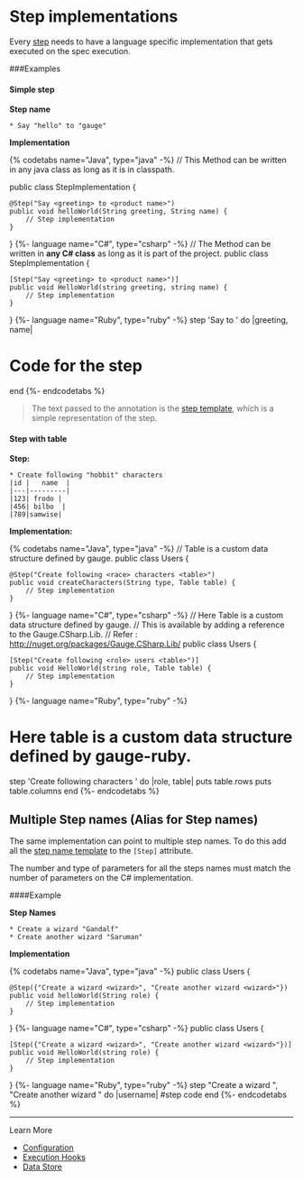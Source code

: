 # Step implementations

Every [step](../gauge_domain/steps.md) needs to have a language specific implementation that gets executed on the spec execution.

###Examples

#### Simple step

**Step name**
```
* Say "hello" to "gauge"
```

**Implementation**

{% codetabs name="Java", type="java" -%}
// This Method can be written in any java class as long as it is in classpath.

public class StepImplementation {

    @Step("Say <greeting> to <product name>")
    public void helloWorld(String greeting, String name) {
        // Step implementation
    }
}
{%- language name="C#", type="csharp" -%}
// The Method can be written in **any C# class** as long as it is part of the project.
public class StepImplementation {

    [Step("Say <greeting> to <product name>")]
    public void HelloWorld(string greeting, string name) {
        // Step implementation
    }
}
{%- language name="Ruby", type="ruby" -%}
step 'Say <greeting> to <product name>' do |greeting, name|
 # Code for the step
end
{%- endcodetabs %}

> The text passed to the annotation is the [step template](step_name_template.md), which is a simple representation of the step.

#### Step with table
**Step:**

````
* Create following "hobbit" characters
|id |   name  |
|---|---------|
|123| frodo |
|456| bilbo  |
|789|samwise|
````

**Implementation:**

{% codetabs name="Java", type="java" -%}
// Table is a custom data structure defined by gauge.
public class Users {

    @Step("Create following <race> characters <table>")
    public void createCharacters(String type, Table table) {
        // Step implementation
    }
}
{%- language name="C#", type="csharp" -%}
// Here Table is a custom data structure defined by gauge.
// This is available by adding a reference to the Gauge.CSharp.Lib.
// Refer : http://nuget.org/packages/Gauge.CSharp.Lib/
public class Users {

    [Step("Create following <role> users <table>")]
    public void HelloWorld(string role, Table table) {
        // Step implementation
    }
}
{%- language name="Ruby", type="ruby" -%}
# Here table is a custom data structure defined by gauge-ruby.
step 'Create following <race> characters <table>' do |role, table|
  puts table.rows
  puts table.columns
end
{%- endcodetabs %}

## Multiple Step names (Alias for Step names)
The same implementation can point to multiple step names. To do this add all the [step name template](step_name_template.md) to the `[Step]` attribute.

The number and type of parameters for all the steps names must match the number of parameters on the C# implementation.

####Example

**Step Names**
````
* Create a wizard "Gandalf"
* Create another wizard "Saruman"
````
**Implementation**


{% codetabs name="Java", type="java" -%}
public class Users {

    @Step({"Create a wizard <wizard>", "Create another wizard <wizard>"})
    public void helloWorld(String role) {
        // Step implementation
    }
}
{%- language name="C#", type="csharp" -%}
public class Users {

    [Step({"Create a wizard <wizard>", "Create another wizard <wizard>"})]
    public void HelloWorld(string role) {
        // Step implementation
    }
}
{%- language name="Ruby", type="ruby" -%}
step "Create a wizard <wizard>", "Create another wizard <wizard>" do |username|
 #step code
end
{%- endcodetabs %}

---

Learn More
* [Configuration](configuration.md)
* [Execution Hooks](execution_hooks.md)
* [Data Store](data_store_to_share_data.md)
